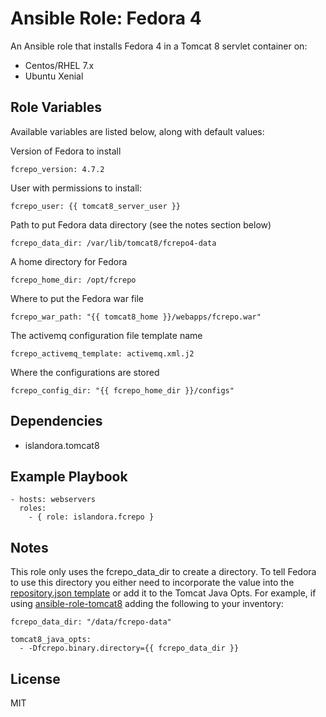# Ansible Role: Fedora 4

An Ansible role that installs Fedora 4 in a Tomcat 8 servlet container on:

* Centos/RHEL 7.x
* Ubuntu Xenial

## Role Variables

Available variables are listed below, along with default values:

Version of Fedora to install
```
fcrepo_version: 4.7.2
```

User with permissions to install:
```
fcrepo_user: {{ tomcat8_server_user }}
```

Path to put Fedora data directory (see the notes section below)
```
fcrepo_data_dir: /var/lib/tomcat8/fcrepo4-data
```

A home directory for Fedora
```
fcrepo_home_dir: /opt/fcrepo
```

Where to put the Fedora war file
```
fcrepo_war_path: "{{ tomcat8_home }}/webapps/fcrepo.war"
```

The activemq configuration file template name
```
fcrepo_activemq_template: activemq.xml.j2
```

Where the configurations are stored
```
fcrepo_config_dir: "{{ fcrepo_home_dir }}/configs"
```

## Dependencies

* islandora.tomcat8
  
## Example Playbook

    - hosts: webservers
      roles:
        - { role: islandora.fcrepo }

## Notes

This role only uses the fcrepo_data_dir to create a directory. To tell Fedora
to use this directory you either need to incorporate the value into the
[repository.json template](templates/repository.json) or add it to the Tomcat
Java Opts. For example, if using
[ansible-role-tomcat8](Islandora-Devops/ansible-role-tomcat8) adding the
following to your inventory:
```
fcrepo_data_dir: "/data/fcrepo-data"

tomcat8_java_opts:
  - -Dfcrepo.binary.directory={{ fcrepo_data_dir }}
```

## License

MIT